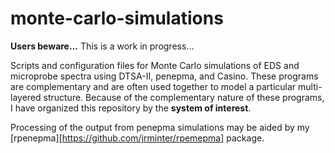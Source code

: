 # monte-carlo-simulations

**Users beware...** This is a work in progress...

Scripts and configuration files for Monte Carlo simulations of EDS and
microprobe spectra using DTSA-II, penepma, and Casino. These programs
are complementary and are often used together to model a particular
multi-layered structure. Because of the complementary nature of these
programs, I have organized this repository by the **system of interest**.

Processing of the output from penepma simulations may be aided by my
[rpenepma][https://github.com/jrminter/rpemepma] package.
